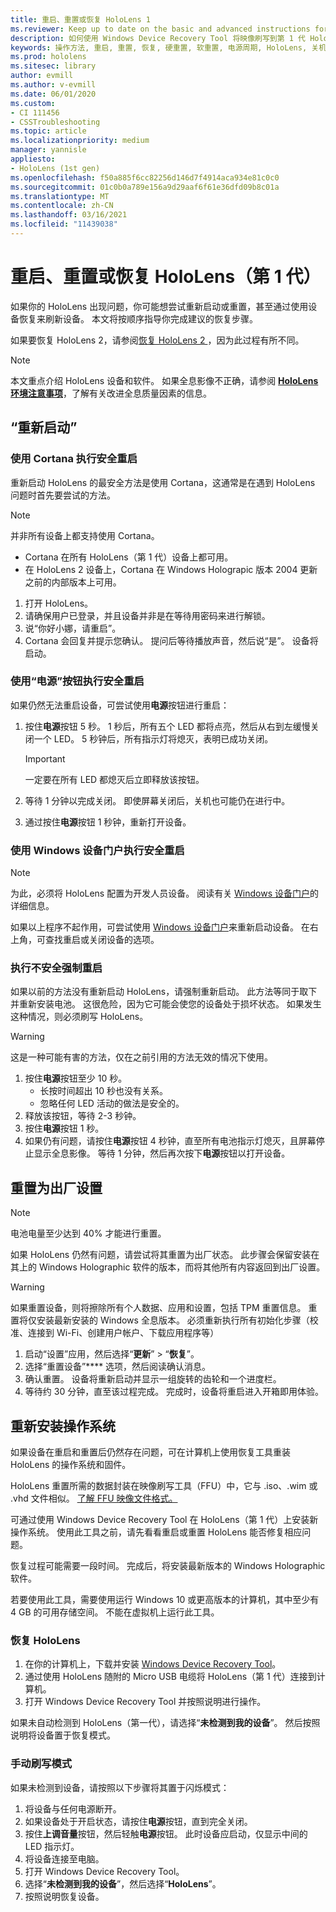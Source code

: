 ```yaml
---
title: 重启、重置或恢复 HoloLens 1
ms.reviewer: Keep up to date on the basic and advanced instructions for rebooting or resetting your HoloLens mixed reality device.
description: 如何使用 Windows Device Recovery Tool 将映像刷写到第 1 代 HoloLens。
keywords: 操作方法, 重启, 重置, 恢复, 硬重置, 软重置, 电源周期, HoloLens, 关机, wdrt, windows device recovery tool
ms.prod: hololens
ms.sitesec: library
author: evmill
ms.author: v-evmill
ms.date: 06/01/2020
ms.custom:
- CI 111456
- CSSTroubleshooting
ms.topic: article
ms.localizationpriority: medium
manager: yannisle
appliesto:
- HoloLens (1st gen)
ms.openlocfilehash: f50a885f6cc82256d146d7f4914aca934e81c0c0
ms.sourcegitcommit: 01c0b0a789e156a9d29aaf6f61e36dfd09b8c01a
ms.translationtype: MT
ms.contentlocale: zh-CN
ms.lasthandoff: 03/16/2021
ms.locfileid: "11439038"
---
```

# <a name="restart-reset-or-recover-hololens-1st-gen"></a>重启、重置或恢复 HoloLens（第 1 代）

如果你的 HoloLens 出现问题，你可能想尝试重新启动或重置，甚至通过使用设备恢复来刷新设备。 本文将按顺序指导你完成建议的恢复步骤。

如果要恢复 HoloLens 2，请参阅[恢复 HoloLens 2 ](https://docs.microsoft.com/hololens/hololens-recovery)，因为此过程有所不同。

> [!NOTE]
> 本文重点介绍 HoloLens 设备和软件。 如果全息影像不正确，请参阅 **[HoloLens 环境注意事项](hololens-environment-considerations.md)**，了解有关改进全息质量因素的信息。

## <a name="restart"></a>“重新启动”

### <a name="do-a-safe-restart-by-using-cortana"></a>使用 Cortana 执行安全重启

重新启动 HoloLens 的最安全方法是使用 Cortana，这通常是在遇到 HoloLens 问题时首先要尝试的方法。

> [!NOTE] 
> 并非所有设备上都支持使用 Cortana。
> - Cortana 在所有 HoloLens（第 1 代）设备上都可用。 
> - 在 HoloLens 2 设备上，Cortana 在 Windows Holograpic 版本 2004 更新之前的内部版本上可用。

1. 打开 HoloLens。
1. 请确保用户已登录，并且设备并非是在等待用密码来进行解锁。
2. 说“你好小娜，请重启”。
3. Cortana 会回复并提示您确认。 提问后等待播放声音，然后说“是”。 设备将启动。

### <a name="use-the-power-button-to-do-a-safe-restart"></a>使用“电源”按钮执行安全重启

如果仍然无法重启设备，可尝试使用**电源**按钮进行重启：

1. 按住**电源**按钮 5 秒。 1 秒后，所有五个 LED 都将点亮，然后从右到左缓慢关闭一个 LED。 5 秒钟后，所有指示灯将熄灭，表明已成功关闭。
      
   > [!IMPORTANT]
   > 一定要在所有 LED 都熄灭后立即释放该按钮。
1. 等待 1 分钟以完成关闭。 即使屏幕关闭后，关机也可能仍在进行中。
2. 通过按住**电源**按钮 1 秒钟，重新打开设备。

### <a name="do-a-safe-restart-by-using-windows-device-portal"></a>使用 Windows 设备门户执行安全重启

> [!NOTE]
> 为此，必须将 HoloLens 配置为开发人员设备。 阅读有关 [Windows 设备门户](https://docs.microsoft.com/windows/mixed-reality/using-the-windows-device-portal)的详细信息。

如果以上程序不起作用，可尝试使用 [Windows 设备门户](https://docs.microsoft.com/windows/mixed-reality/using-the-windows-device-portal)来重新启动设备。 在右上角，可查找重启或关闭设备的选项。

### <a name="do-an-unsafe-forced-restart"></a>执行不安全强制重启

如果以前的方法没有重新启动 HoloLens，请强制重新启动。 此方法等同于取下并重新安装电池。 这很危险，因为它可能会使您的设备处于损坏状态。 如果发生这种情况，则必须刷写 HoloLens。  

> [!WARNING]
> 这是一种可能有害的方法，仅在之前引用的方法无效的情况下使用。

1. 按住**电源**按钮至少 10 秒。
   - 长按时间超出 10 秒也没有关系。
   - 忽略任何 LED 活动的做法是安全的。
1. 释放该按钮，等待 2-3 秒钟。
1. 按住**电源**按钮 1 秒。
1. 如果仍有问题，请按住**电源**按钮 4 秒钟，直至所有电池指示灯熄灭，且屏幕停止显示全息影像。 等待 1 分钟，然后再次按下**电源**按钮以打开设备。

## <a name="reset-to-factory-settings"></a>重置为出厂设置

> [!NOTE]
> 电池电量至少达到 40% 才能进行重置。

如果 HoloLens 仍然有问题，请尝试将其重置为出厂状态。 此步骤会保留安装在其上的 Windows Holographic 软件的版本，而将其他所有内容返回到出厂设置。

>[!WARNING]
> 如果重置设备，则将擦除所有个人数据、应用和设置，包括 TPM 重置信息。 重置将仅安装最新安装的 Windows 全息版本。 必须重新执行所有初始化步骤（校准、连接到 Wi-Fi、创建用户帐户、下载应用程序等）

1. 启动“设置”应用，然后选择“**更新**” > “**恢复**”。
1. 选择“重置设备”**** 选项，然后阅读确认消息。
1. 确认重置。 设备将重新启动并显示一组旋转的齿轮和一个进度栏。
1. 等待约 30 分钟，直至该过程完成。 完成时，设备将重启进入开箱即用体验。

## <a name="reinstall-the-operating-system"></a>重新安装操作系统

如果设备在重启和重置后仍然存在问题，可在计算机上使用恢复工具重装 HoloLens 的操作系统和固件。  

HoloLens 重置所需的数据封装在映像刷写工具（FFU）中，它与 .iso、.wim 或 .vhd 文件相似。 [了解 FFU 映像文件格式。](https://docs.microsoft.com/windows-hardware/manufacture/desktop/wim-vs-ffu-image-file-formats)

可通过使用 Windows Device Recovery Tool 在 HoloLens（第 1 代）上安装新操作系统。 使用此工具之前，请先看看重启或重置 HoloLens 能否修复相应问题。

恢复过程可能需要一段时间。 完成后，将安装最新版本的 Windows Holographic 软件。

若要使用此工具，需要使用运行 Windows 10 或更高版本的计算机，其中至少有 4 GB 的可用存储空间。 不能在虚拟机上运行此工具。

### <a name="recover-your-hololens"></a>恢复 HoloLens

1. 在你的计算机上，下载并安装 [Windows Device Recovery Tool](https://support.microsoft.com/help/12379/windows-10-mobile-device-recovery-tool-faq)。
1. 通过使用 HoloLens 随附的 Micro USB 电缆将 HoloLens（第 1 代）连接到计算机。
1. 打开 Windows Device Recovery Tool 并按照说明进行操作。

如果未自动检测到 HoloLens（第一代），请选择“**未检测到我的设备**”。 然后按照说明将设备置于恢复模式。

### <a name="manual-flashing-mode"></a>手动刷写模式

如果未检测到设备，请按照以下步骤将其置于闪烁模式：

1. 将设备与任何电源断开。
1. 如果设备处于开启状态，请按住**电源**按钮，直到完全关闭。
2. 按住**上调音量**按钮，然后轻触**电源**按钮。 此时设备应启动，仅显示中间的 LED 指示灯。
3. 将设备连接至电脑。
4. 打开 Windows Device Recovery Tool。
5. 选择“**未检测到我的设备**”，然后选择“**HoloLens**”。 
6. 按照说明恢复设备。
